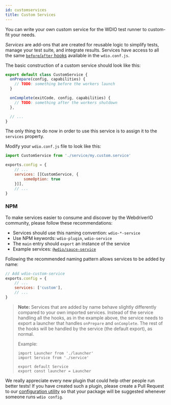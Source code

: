 ```yaml
---
id: customservices
title: Custom Services
---
```


You can write your own custom service for the WDIO test runner to custom-fit your needs. 

<dfn>Services</dfn> are add-ons that are created for reusable logic to simplify tests, manage your test suite, and integrate results. Services have access to all the same [`before`/`after` hooks](ConfigurationFile.md) available in the `wdio.conf.js`.  

The basic construction of a custom service should look like this:

```js
export default class CustomService {
  onPrepare(config, capabilities) {
    // TODO: something before the workers launch
  }

  onComplete(exitCode, config, capabilities) {
    // TODO: something after the workers shutdown
  },

  // ...
}
```

The only thing to do now in order to use this service is to assign it to the `services` property. 

Modify your `wdio.conf.js` file to look like this:

```js
import CustomService from './service/my.custom.service'

exports.config = {
    // ...
    services: [[CustomService, {
        someOption: true
    }]],
    // ...
}
```

### NPM

To make services easier to consume and discover by the WebdriverIO community, please follow these recommendations:

* Services should use this naming convention: `wdio-*-service`
* Use NPM keywords: `wdio-plugin`, `wdio-service`
* The `main` entry should `export` an instance of the service
* Example services: [`@wdio/sauce-service`](https://github.com/webdriverio/webdriverio/tree/master/packages/wdio-sauce-service)

Following the recommended naming pattern allows services to be added by name:

```js
// Add wdio-custom-service
exports.config = {
    // ...
    services: ['custom'],
    // ...
}
```

> **Note:** Services that are added by name behave slightly differently compared to your own imported services. Instead of the service handling all the hooks, as in the example above, the service needs to export a launcher that handles `onPrepare` and `onComplete`. The rest of the hooks will be handled by the service (the default export), as normal.
> 
> Example:
>
> ```
> import Launcher from './launcher'
> import Service from './service'
> 
> export default Service
> export const launcher = Launcher
> ```

We really appreciate every new plugin that could help other people run better tests! If you have created such a plugin, please create a Pull Request to our [configuration utility](https://github.com/webdriverio/webdriverio/blob/master/packages/wdio-cli/src/config.js#L20-L34) so that your package will be suggested whenever someone runs `wdio config`.
